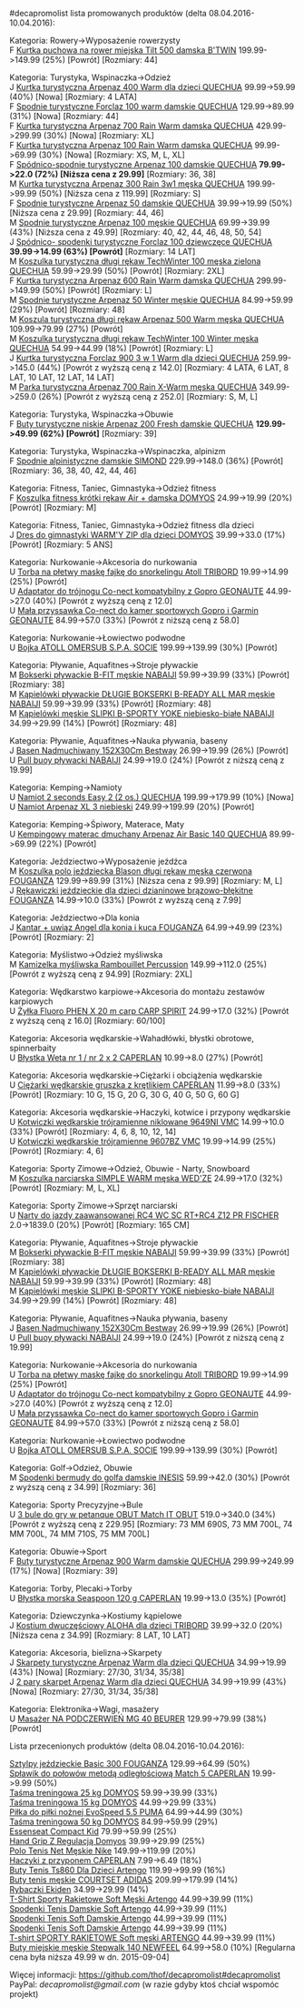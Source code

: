#decapromolist lista promowanych produktów (delta 08.04.2016-10.04.2016):

Kategoria: Rowery->Wyposażenie rowerzysty  
F [Kurtka puchowa na rower miejska Tilt 500 damska B'TWIN](http://www.decathlon.pl/kurtka-puchowa-miejska-500-id_8343334.html) 199.99->149.99 (25%) [Powrót] [Rozmiary: 44]  

Kategoria: Turystyka, Wspinaczka->Odzież  
J [Kurtka turystyczna Arpenaz 400 Warm dla dzieci QUECHUA](http://www.decathlon.pl/kurtka-arpenaz-400-warm-dzieci-id_8344487.html) 99.99->59.99 (40%) [Nowa] [Rozmiary: 4 LATA]  
F [Spodnie turystyczne Forclaz 100 warm damskie QUECHUA](http://www.decathlon.pl/spodnie-turystyczne-ciepe-forclaz-100-damskie-id_8343373.html) 129.99->89.99 (31%) [Nowa] [Rozmiary: 44]  
F [Kurtka turystyczna Arpenaz 700 Rain Warm damska QUECHUA](http://www.decathlon.pl/kurtka-puchowa-arpenaz-700-damska-id_8344527.html) 429.99->299.99 (30%) [Nowa] [Rozmiary: XL]  
F [Kurtka turystyczna Arpenaz 100 Rain Warm damska QUECHUA](http://www.decathlon.pl/kurtka-zimowa-arpenaz-100-damska-id_8344532.html) 99.99->69.99 (30%) [Nowa] [Rozmiary: XS, M, L, XL]  
F [Spódnico-spodnie turystyczne Arpenaz 100 damskie QUECHUA](http://www.decathlon.pl/spodnico-spodenki-turystyczne-damskiearpenaz-100-quechua-id_8297742.html) **79.99->22.0 (72%) [Niższa cena z 29.99]** [Rozmiary: 36, 38]  
M [Kurtka turystyczna Arpenaz 300 Rain 3w1 męska QUECHUA](http://www.decathlon.pl/kurtka-turystyczna-arpenaz-300-3w1-mska-id_8343502.html) 199.99->99.99 (50%) [Niższa cena z 119.99] [Rozmiary: S]  
F [Spodnie turystyczne Arpenaz 50 damskie QUECHUA](http://www.decathlon.pl/spodnie-turystyczne-arpenaz-20-damskie-id_8298848.html) 39.99->19.99 (50%) [Niższa cena z 29.99] [Rozmiary: 44, 46]  
M [Spodnie turystyczne Arpenaz 100 męskie QUECHUA](http://www.decathlon.pl/spodnie-turystyczne-mskie-arpenaz-100--id_8299848.html) 69.99->39.99 (43%) [Niższa cena z 49.99] [Rozmiary: 40, 42, 44, 46, 48, 50, 54]  
J [Spódnico- spodenki turystyczne Forclaz 100 dziewczęce QUECHUA](http://www.decathlon.pl/spodnico-spodenki-forclaz-100-id_8317866.html) **39.99->14.99 (63%) [Powrót]** [Rozmiary: 14 LAT]  
M [Koszulka turystyczna długi rękaw TechWinter 100 męska zielona QUECHUA](http://www.decathlon.pl/koszulka-turystyczna-dugi-rkaw-techwinter-100-mska-zielona-quechua--id_8316080.html) 59.99->29.99 (50%) [Powrót] [Rozmiary: 2XL]  
F [Kurtka turystyczna Arpenaz 600 Rain Warm damska QUECHUA](http://www.decathlon.pl/kurtka-zimowa-arpenaz-600-damska-id_8343817.html) 299.99->149.99 (50%) [Powrót] [Rozmiary: L]  
M [Spodnie turystyczne Arpenaz 50 Winter męskie QUECHUA](http://www.decathlon.pl/spodnie-turystyczne-ciepe-arpenaz-50-mskie-id_8343390.html) 84.99->59.99 (29%) [Powrót] [Rozmiary: 48]  
M [Koszula turystyczna długi rękaw Arpenaz 500 Warm męska QUECHUA](http://www.decathlon.pl/koszula-arpenaz-500-warm-id_8343388.html) 109.99->79.99 (27%) [Powrót]  
M [Koszulka turystyczna długi rękaw TechWinter 100 Winter męska QUECHUA](http://www.decathlon.pl/koszulka-techtil-100-winter-id_8343395.html) 54.99->44.99 (18%) [Powrót] [Rozmiary: L]  
J [Kurtka turystyczna Forclaz 900 3 w 1 Warm dla dzieci QUECHUA](http://www.decathlon.pl/kurtka-turystyczna-zimowa-3w1-dla-dzieci-forclaz-900-id_8318182.html) 259.99->145.0 (44%) [Powrót z wyższą ceną z 142.0] [Rozmiary: 4 LATA, 6 LAT, 8 LAT, 10 LAT, 12 LAT, 14 LAT]  
M [Parka turystyczna Arpenaz 700 Rain X-Warm męska QUECHUA](http://www.decathlon.pl/kurtka-turystyczna-zimowa-mska-parka-arpenaz-700-rain-x-warm-id_8317488.html) 349.99->259.0 (26%) [Powrót z wyższą ceną z 252.0] [Rozmiary: S, M, L]  

Kategoria: Turystyka, Wspinaczka->Obuwie  
F [Buty turystyczne niskie Arpenaz 200 Fresh damskie QUECHUA](http://www.decathlon.pl/buty-turystyczne-niskie-damskie-arpenaz-200-fresh-id_8329002.html) **129.99->49.99 (62%) [Powrót]** [Rozmiary: 39]  

Kategoria: Turystyka, Wspinaczka->Wspinaczka, alpinizm  
F [Spodnie alpinistyczne damskie SIMOND](http://www.decathlon.pl/spodnie-turystyczne-alpinizm-damskie--id_8100605.html) 229.99->148.0 (36%) [Powrót] [Rozmiary: 36, 38, 40, 42, 44, 46]  

Kategoria: Fitness, Taniec, Gimnastyka->Odzież fitness  
F [Koszulka fitness krótki rękaw Air + damska DOMYOS](http://www.decathlon.pl/koszulka-air-fitness-id_8341319.html) 24.99->19.99 (20%) [Powrót] [Rozmiary: M]  

Kategoria: Fitness, Taniec, Gimnastyka->Odzież fitness dla dzieci  
J [Dres do gimnastyki WARM'Y ZIP dla dzieci DOMYOS](http://www.decathlon.pl/dres-warmy-zip-do-fitnessu-id_8341732.html) 39.99->33.0 (17%) [Powrót] [Rozmiary: 5 ANS]  

Kategoria: Nurkowanie->Akcesoria do nurkowania  
U [Torba na płetwy maskę fajkę do snorkelingu Atoll TRIBORD](http://www.decathlon.pl/torba-na-zestaw-nurkowy-atoll-id_8334414.html) 19.99->14.99 (25%) [Powrót]  
U [Adaptator do trójnogu Co-nect kompatybilny z Gopro GEONAUTE](http://www.decathlon.pl/mocowanie-do-kamery-co-nect-tripod-adaptor--id_8302574.html) 44.99->27.0 (40%) [Powrót z wyższą ceną z 12.0]  
U [Mała przyssawka Co-nect do kamer sportowych Gopro i Garmin GEONAUTE](http://www.decathlon.pl/przyssawka-do-kamery-co-nect-small-suction-cup--id_8295225.html) 84.99->57.0 (33%) [Powrót z niższą ceną z 58.0]  

Kategoria: Nurkowanie->Łowiectwo podwodne  
U [Bojka ATOLL OMERSUB S.P.A. SOCIE](http://www.decathlon.pl/bojka-atoll-id_8249529.html) 199.99->139.99 (30%) [Powrót]  

Kategoria: Pływanie, Aquafitnes->Stroje pływackie  
M [Bokserki pływackie B-FIT męskie NABAIJI](http://www.decathlon.pl/bokserki-b-fit-mskie-czarne-id_8307424.html) 59.99->39.99 (33%) [Powrót] [Rozmiary: 38]  
M [Kąpielówki pływackie DŁUGIE BOKSERKI B-READY ALL MAR męskie NABAIJI](http://www.decathlon.pl/dugie-bokserki-b-ready-almar-id_8331341.html) 59.99->39.99 (33%) [Powrót] [Rozmiary: 48]  
M [Kąpielówki męskie SLIPKI B-SPORTY YOKE niebiesko-białe NABAIJI](http://www.decathlon.pl/slipki-basicyoke--id_8271400.html) 34.99->29.99 (14%) [Powrót] [Rozmiary: 48]  

Kategoria: Pływanie, Aquafitnes->Nauka pływania, baseny  
J [Basen Nadmuchiwany 152X30Cm Bestway](http://www.decathlon.pl/basen-nadmuchiwany-152x30cm-id_8290219.html) 26.99->19.99 (26%) [Powrót]  
U [Pull buoy pływacki NABAIJI](http://www.decathlon.pl/pull-buoy-roowy-id_8117143.html) 24.99->19.0 (24%) [Powrót z niższą ceną z 19.99]  

Kategoria: Kemping->Namioty  
U [Namiot 2 seconds Easy 2 (2 os.) QUECHUA](http://www.decathlon.pl/namiot-2-seconds-easy-2-id_8300682.html) 199.99->179.99 (10%) [Nowa]  
U [Namiot Arpenaz XL 3 niebieski](http://www.decathlon.pl/namiot-arpenaz-xl-3-niebieski-id_8293541.html) 249.99->199.99 (20%) [Powrót]  

Kategoria: Kemping->Śpiwory, Materace, Maty  
U [Kempingowy materac dmuchany Arpenaz Air Basic 140 QUECHUA](http://www.decathlon.pl/materac-dmuchany-arp-basic-140-id_8299059.html) 89.99->69.99 (22%) [Powrót]  

Kategoria: Jeździectwo->Wyposażenie jeźdźca  
M [Koszulka polo jeździecka Blason długi rękaw męska czerwona FOUGANZA](http://www.decathlon.pl/koszulka-polo-jedziecka-mska-graphic-id_8299071.html) 129.99->89.99 (31%) [Niższa cena z 99.99] [Rozmiary: M, L]  
J [Rękawiczki jeździeckie dla dzieci dzianinowe brązowo-błękitne FOUGANZA](http://www.decathlon.pl/ciepe-rkawiczki-dzianina-dla-dzieci-brz-id_8313352.html) 14.99->10.0 (33%) [Powrót z wyższą ceną z 7.99]  

Kategoria: Jeździectwo->Dla konia  
J [Kantar + uwiąz Angel dla konia i kuca FOUGANZA](http://www.decathlon.pl/kantaruwiz-angel-pomaracz-id_8331468.html) 64.99->49.99 (23%) [Powrót] [Rozmiary: 2]  

Kategoria: Myślistwo->Odzież myśliwska  
M [Kamizelka myśliwska Rambouillet Percussion](http://www.decathlon.pl/kamizelka-myliwska-mska-rambouillet-id_8235546.html) 149.99->112.0 (25%) [Powrót z wyższą ceną z 94.99] [Rozmiary: 2XL]  

Kategoria: Wędkarstwo karpiowe->Akcesoria do montażu zestawów karpiowych  
U [Żyłka Fluoro PHEN X 20 m carp CARP SPIRIT](http://www.decathlon.pl/yka-fluoro-phen-x-20-m-carp-id_8239791.html) 24.99->17.0 (32%) [Powrót z wyższą ceną z 16.0] [Rozmiary: 60/100]  

Kategoria: Akcesoria wędkarskie->Wahadłówki, błystki obrotowe, spinnerbaity  
U [Błystka Weta nr 1 / nr 2 x 2 CAPERLAN](http://www.decathlon.pl/bystka-obrotowa-wdkarska-weta-nr-1-2-id_3000627.html) 10.99->8.0 (27%) [Powrót]  

Kategoria: Akcesoria wędkarskie->Ciężarki i obciążenia wędkarskie  
U [Ciężarki wędkarskie gruszka z krętlikiem CAPERLAN](http://www.decathlon.pl/ciarki-gruszka-z-krtlikiem-id_4451580.html) 11.99->8.0 (33%) [Powrót] [Rozmiary: 10 G, 15 G, 20 G, 30 G, 40 G, 50 G, 60 G]  

Kategoria: Akcesoria wędkarskie->Haczyki, kotwice i przypony wędkarskie  
U [Kotwiczki wędkarskie trójramienne niklowane 9649NI VMC](http://www.decathlon.pl/kotwiczki-trojramienne-9649ni-id_1589779.html) 14.99->10.0 (33%) [Powrót] [Rozmiary: 4, 6, 8, 10, 12, 14]  
U [Kotwiczki wędkarskie trójramienne 9607BZ VMC](http://www.decathlon.pl/kotwiczki-trojramienne-9607bz-id_1589833.html) 19.99->14.99 (25%) [Powrót] [Rozmiary: 4, 6]  

Kategoria: Sporty Zimowe->Odzież, Obuwie - Narty, Snowboard  
M [Koszulka narciarska SIMPLE WARM męska WED'ZE](http://www.decathlon.pl/koszulka-narciarska-termoaktywna-mska-simple-warm-id_8343543.html) 24.99->17.0 (32%) [Powrót] [Rozmiary: M, L, XL]  

Kategoria: Sporty Zimowe->Sprzęt narciarski  
U [Narty do jazdy zaawansowanej RC4 WC SC RT+RC4 Z12 PR FISCHER](http://www.decathlon.pl/narty-do-jazdy-zaawansowanej-rc4-wc-sc-rtrc4-z12-pr-id_8333395.html) 2.0->1839.0 (20%) [Powrót] [Rozmiary: 165 CM]  

Kategoria: Pływanie, Aquafitnes->Stroje pływackie  
M [Bokserki pływackie B-FIT męskie NABAIJI](http://www.decathlon.pl/bokserki-b-fit-mskie-czarne-id_8307424.html) 59.99->39.99 (33%) [Powrót] [Rozmiary: 38]  
M [Kąpielówki pływackie DŁUGIE BOKSERKI B-READY ALL MAR męskie NABAIJI](http://www.decathlon.pl/dugie-bokserki-b-ready-almar-id_8331341.html) 59.99->39.99 (33%) [Powrót] [Rozmiary: 48]  
M [Kąpielówki męskie SLIPKI B-SPORTY YOKE niebiesko-białe NABAIJI](http://www.decathlon.pl/slipki-basicyoke--id_8271400.html) 34.99->29.99 (14%) [Powrót] [Rozmiary: 48]  

Kategoria: Pływanie, Aquafitnes->Nauka pływania, baseny  
J [Basen Nadmuchiwany 152X30Cm Bestway](http://www.decathlon.pl/basen-nadmuchiwany-152x30cm-id_8290219.html) 26.99->19.99 (26%) [Powrót]  
U [Pull buoy pływacki NABAIJI](http://www.decathlon.pl/pull-buoy-roowy-id_8117143.html) 24.99->19.0 (24%) [Powrót z niższą ceną z 19.99]  

Kategoria: Nurkowanie->Akcesoria do nurkowania  
U [Torba na płetwy maskę fajkę do snorkelingu Atoll TRIBORD](http://www.decathlon.pl/torba-na-zestaw-nurkowy-atoll-id_8334414.html) 19.99->14.99 (25%) [Powrót]  
U [Adaptator do trójnogu Co-nect kompatybilny z Gopro GEONAUTE](http://www.decathlon.pl/mocowanie-do-kamery-co-nect-tripod-adaptor--id_8302574.html) 44.99->27.0 (40%) [Powrót z wyższą ceną z 12.0]  
U [Mała przyssawka Co-nect do kamer sportowych Gopro i Garmin GEONAUTE](http://www.decathlon.pl/przyssawka-do-kamery-co-nect-small-suction-cup--id_8295225.html) 84.99->57.0 (33%) [Powrót z niższą ceną z 58.0]  

Kategoria: Nurkowanie->Łowiectwo podwodne  
U [Bojka ATOLL OMERSUB S.P.A. SOCIE](http://www.decathlon.pl/bojka-atoll-id_8249529.html) 199.99->139.99 (30%) [Powrót]  

Kategoria: Golf->Odzież, Obuwie  
M [Spodenki bermudy do golfa damskie INESIS](http://www.decathlon.pl/spodenki-damskie-baweniane-id_8336676.html) 59.99->42.0 (30%) [Powrót z wyższą ceną z 34.99] [Rozmiary: 36]  

Kategoria: Sporty Precyzyjne->Bule  
U [3 bule do gry w petanque OBUT Match IT OBUT](http://www.decathlon.pl/3-bule-obut-match-it-id_4589000.html) 519.0->340.0 (34%) [Powrót z wyższą ceną z 229.95] [Rozmiary: 73 MM 690S, 73 MM 700L, 74 MM 700L, 74 MM 710S, 75 MM 700L]  

Kategoria: Obuwie->Sport  
F [Buty turystyczne Arpenaz 900 Warm damskie QUECHUA](http://www.decathlon.pl/buty-zimowe-turystyczne-arpenaz-900-damskie-id_8344771.html) 299.99->249.99 (17%) [Nowa] [Rozmiary: 39]  

Kategoria: Torby, Plecaki->Torby  
U [Błystka morska Seaspoon 120 g CAPERLAN](http://www.decathlon.pl/seaspoon-120-g-id_8315026.html) 19.99->13.0 (35%) [Powrót]  

Kategoria: Dziewczynka->Kostiumy kąpielowe  
J [Kostium dwuczęściowy ALOHA dla dzieci TRIBORD](http://www.decathlon.pl/kostium-2-cz-aloha-jr-id_8329967.html) 39.99->32.0 (20%) [Niższa cena z 34.99] [Rozmiary: 8 LAT, 10 LAT]  

Kategoria: Akcesoria, bielizna->Skarpety  
J [Skarpety turystyczne Arpenaz Warm dla dzieci QUECHUA](http://www.decathlon.pl/ciepe-skarpety-turystyczne-arpenaz-50-dzieci-id_8319680.html) 34.99->19.99 (43%) [Nowa] [Rozmiary: 27/30, 31/34, 35/38]  
J [2 pary skarpet Arpenaz Warm dla dzieci QUECHUA](http://www.decathlon.pl/ciepe-skarpety-turystyczne-arpenaz-50-dzieci-id_8319681.html) 34.99->19.99 (43%) [Nowa] [Rozmiary: 27/30, 31/34, 35/38]  

Kategoria: Elektronika->Wagi, masażery  
U [Masażer NA PODCZERWIEŃ MG 40 BEURER](http://www.decathlon.pl/masaer-mg-40-id_5243473.html) 129.99->79.99 (38%) [Powrót]  


Lista przecenionych produktów (delta 08.04.2016-10.04.2016):

[Sztylpy jeździeckie Basic 300 FOUGANZA](http://www.decathlon.pl/sztylpy-basic-300-dwukolorowe-id_8340577.html) 129.99->64.99 (50%)  
[Spławik do połowów metodą odległościową Match 5 CAPERLAN](http://www.decathlon.pl/spawik-match-5-id_8180370.html) 19.99->9.99 (50%)  
[Taśma treningowa 25 kg DOMYOS](http://www.decathlon.pl/tama-treningowa-25-kg-id_8348704.html) 59.99->39.99 (33%)  
[Taśma treningowa 15 kg DOMYOS](http://www.decathlon.pl/tama-treningowa-15-kg-id_8363790.html) 44.99->29.99 (33%)  
[Piłka do piłki nożnej EvoSpeed 5.5 PUMA](http://www.decathlon.pl/pika-evospeed-55-id_8351343.html) 64.99->44.99 (30%)  
[Taśma treningowa 50 kg DOMYOS](http://www.decathlon.pl/tama-treningowa-50-kg-id_8348705.html) 84.99->59.99 (29%)  
[Essenseat Compact Kid](http://www.decathlon.pl/essenseat-compact-kid-id_8295326.html) 79.99->59.99 (25%)  
[Hand Grip Z Regulacją Domyos](http://www.decathlon.pl/hand-grip-z-regulacj-id_8344978.html) 39.99->29.99 (25%)  
[Polo Tenis Net Męskie Nike](http://www.decathlon.pl/polo-net-granatowe-id_8351419.html) 149.99->119.99 (20%)  
[Haczyki z przyponem CAPERLAN](http://www.decathlon.pl/haczyki-z-przyponem-id_8349328.html) 7.99->6.49 (18%)  
[Buty Tenis Ts860 Dla Dzieci Artengo](http://www.decathlon.pl/buty-ts860-jr-id_8351688.html) 119.99->99.99 (16%)  
[Buty tenis męskie COURTSET ADIDAS](http://www.decathlon.pl/buty-courtset-id_8355023.html) 209.99->179.99 (14%)  
[Rybaczki Ekiden](http://www.decathlon.pl/rybaczki-ekiden-id_8353318.html) 34.99->29.99 (14%)  
[T-Shirt Sporty Rakietowe Soft Męski Artengo](http://www.decathlon.pl/t-shirt-soft-zielony-id_8351432.html) 44.99->39.99 (11%)  
[Spodenki Tenis Damskie Soft Artengo](http://www.decathlon.pl/spodenki-soft-zielone-id_8351841.html) 44.99->39.99 (11%)  
[Spodenki Tenis Soft Damskie Artengo](http://www.decathlon.pl/spodenki-soft-damskie-roowe-id_8351842.html) 44.99->39.99 (11%)  
[Spodenki Tenis Soft Damskie Artengo](http://www.decathlon.pl/spodenki-soft-graph-biae-id_8351879.html) 44.99->39.99 (11%)  
[T-shirt SPORTY RAKIETOWE Soft męski ARTENGO](http://www.decathlon.pl/t-shirt-soft-niebieski-id_8356504.html) 44.99->39.99 (11%)  
[Buty miejskie męskie Stepwalk 140 NEWFEEL](http://www.decathlon.pl/buty-stepwalk-140-id_8340010.html) 64.99->58.0 (10%) [Regularna cena była niższa 49.99 w dn. 2015-09-04]  

Więcej informacji: https://github.com/thof/decapromolist#decapromolist  
PayPal: _decapromolist@gmail.com_ (w razie gdyby ktoś chciał wspomóc projekt)  

